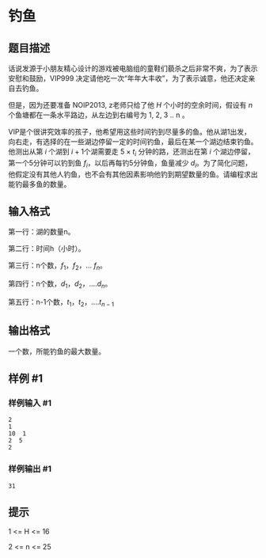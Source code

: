 # 钓鱼

## 题目描述

话说发源于小朋友精心设计的游戏被电脑组的童鞋们藐杀之后非常不爽，为了表示安慰和鼓励，VIP999 决定请他吃一次“年年大丰收”，为了表示诚意，他还决定亲自去钓鱼。

但是，因为还要准备 NOIP2013, z老师只给了他 $H$ 个小时的空余时间，假设有 $n$ 个鱼塘都在一条水平路边，从左边到右编号为 1, 2, 3 .. n 。

VIP是个很讲究效率的孩子，他希望用这些时间钓到尽量多的鱼。他从湖1出发，向右走，有选择的在一些湖边停留一定的时间钓鱼，最后在某一个湖边结束钓鱼。他测出从第 $i$ 个湖到 $i+1$个湖需要走 $5 \times t_i$ 分钟的路，还测出在第 $i$ 个湖边停留，第一个5分钟可以钓到鱼 $f_i$，以后再每钓5分钟鱼，鱼量减少 $d_i$。为了简化问题，他假定没有其他人钓鱼，也不会有其他因素影响他钓到期望数量的鱼。请编程求出能钓最多鱼的数量。


## 输入格式

第一行：湖的数量n。

第二行：时间h（小时）。

第三行：n个数，$f_1$，$f_2$，… $f_n$。

第四行：n个数，$d_1$，$d_2$，….$d_n$。

第五行：n-1个数，$t_1$，$t_2$，….$t_{n-1}$


## 输出格式

一个数，所能钓鱼的最大数量。


## 样例 #1

### 样例输入 #1
```
2
1
10  1
2  5
2
```

### 样例输出 #1

```
31
```

## 提示

1 <= H <= 16

2 <= n <= 25
